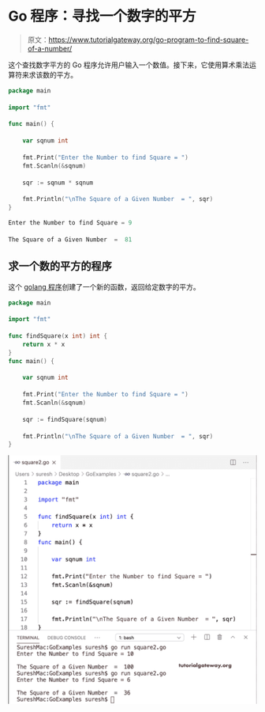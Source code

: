 # Go 程序：寻找一个数字的平方

> 原文：<https://www.tutorialgateway.org/go-program-to-find-square-of-a-number/>

这个查找数字平方的 Go 程序允许用户输入一个数值。接下来，它使用算术乘法运算符来求该数的平方。

```go
package main

import "fmt"

func main() {

    var sqnum int

    fmt.Print("Enter the Number to find Square = ")
    fmt.Scanln(&sqnum)

    sqr := sqnum * sqnum

    fmt.Println("\nThe Square of a Given Number  = ", sqr)
}
```

```go
Enter the Number to find Square = 9

The Square of a Given Number  =  81
```

## 求一个数的平方的程序

这个 [golang 程序](https://www.tutorialgateway.org/go-programs/)创建了一个新的函数，返回给定数字的平方。

```go
package main

import "fmt"

func findSquare(x int) int {
    return x * x
}
func main() {

    var sqnum int

    fmt.Print("Enter the Number to find Square = ")
    fmt.Scanln(&sqnum)

    sqr := findSquare(sqnum)

    fmt.Println("\nThe Square of a Given Number  = ", sqr)
}
```

![Golang program to find Square of a Number 2](img/387963adf06c7a9e7fb965d51a0f6e82.png)